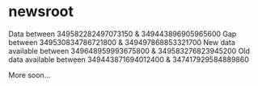 newsroot
========

Data between 349582282497073150 & 349443896905965600
Gap between 349530834786721800 & 349497868853321700
New data available between 349648959993675800 & 349583276823945200
Old data available between 349443871694012400 & 347417929584889860

More soon...
